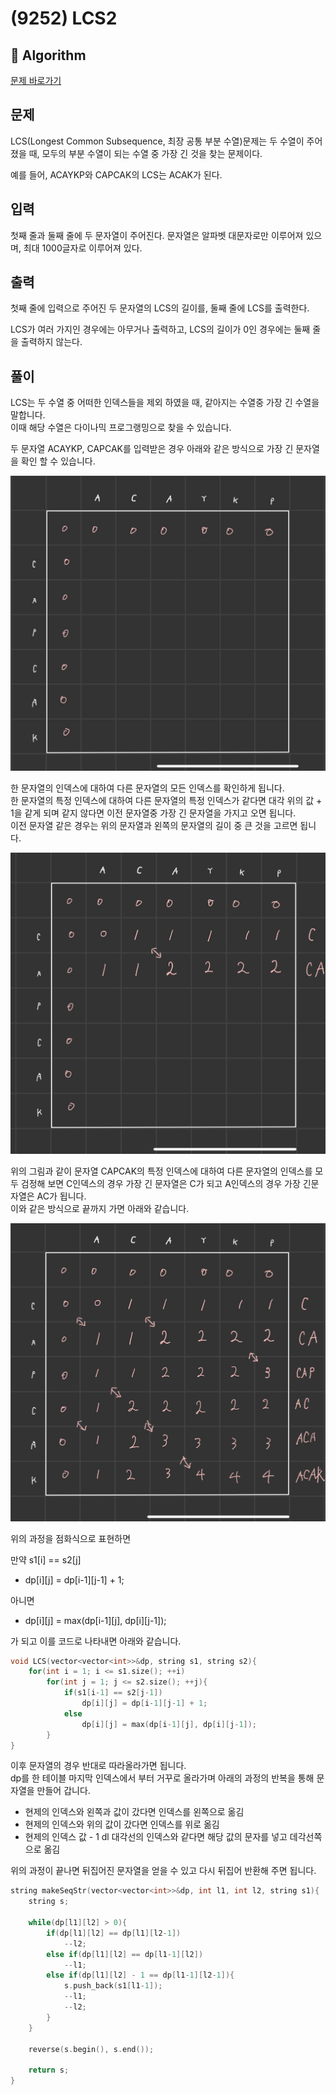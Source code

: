 # (9252) LCS2
## :100: Algorithm
[문제 바로가기](https://www.acmicpc.net/problem/9252)
## 문제
LCS(Longest Common Subsequence, 최장 공통 부분 수열)문제는 두 수열이 주어졌을 때, 모두의 부분 수열이 되는 수열 중 가장 긴 것을 찾는 문제이다.

예를 들어, ACAYKP와 CAPCAK의 LCS는 ACAK가 된다.

## 입력
첫째 줄과 둘째 줄에 두 문자열이 주어진다. 문자열은 알파벳 대문자로만 이루어져 있으며, 최대 1000글자로 이루어져 있다.

## 출력
첫째 줄에 입력으로 주어진 두 문자열의 LCS의 길이를, 둘째 줄에 LCS를 출력한다.

LCS가 여러 가지인 경우에는 아무거나 출력하고, LCS의 길이가 0인 경우에는 둘째 줄을 출력하지 않는다.

## 풀이
LCS는 두 수열 중 어떠한 인덱스들을 제외 하였을 때, 같아지는 수열중 가장 긴 수열을 말합니다.  
이때 해당 수열은 다이나믹 프로그랭밍으로 찾을 수 있습니다.  

두 문자열 ACAYKP, CAPCAK를 입력받은 경우 아래와 같은 방식으로 가장 긴 문자열을 확인 할 수 있습니다.  

![solve1](./img/IMG_0285.jpeg)

한 문자열의 인덱스에 대하여 다른 문자열의 모든 인덱스를 확인하게 됩니다.  
한 문자열의 특정 인덱스에 대하여 다른 문자열의 특정 인덱스가 같다면 대각 위의 값 + 1을 같게 되며 같지 않다면 이전 문자열중 가장 긴 문자열을 가지고 오면 됩니다.  
이전 문자열 같은 경우는 위의 문자열과 왼쪽의 문자열의 길이 중 큰 것을 고르면 됩니다.  

![solve2](./img/IMG_0286.jpeg)

위의 그림과 같이 문자열 CAPCAK의 특정 인덱스에 대하여 다른 문자열의 인덱스를 모두 검정해 보면 C인덱스의 경우 가장 긴 문자열은 C가 되고 A인덱스의 경우 가장 긴문자열은 AC가 됩니다.  
이와 같은 방식으로 끝까지 가면 아래와 같습니다.  

![solve3](./img/IMG_0287.jpeg)

위의 과정을 점화식으로 표현하면

만약 s1[i] == s2[j]
- dp[i][j] = dp[i-1][j-1] + 1;  

아니면
-  dp[i][j] = max(dp[i-1][j], dp[i][j-1]);

가 되고 이를 코드로 나타내면 아래와 같습니다.  

```cpp
void LCS(vector<vector<int>>&dp, string s1, string s2){
    for(int i = 1; i <= s1.size(); ++i)
        for(int j = 1; j <= s2.size(); ++j){
            if(s1[i-1] == s2[j-1])
                dp[i][j] = dp[i-1][j-1] + 1;
            else
                dp[i][j] = max(dp[i-1][j], dp[i][j-1]);
        }
}
```

이후 문자열의 경우 반대로 따라올라가면 됩니다.  
dp를 한 테이블 마지막 인덱스에서 부터 거꾸로 올라가며 아래의 과정의 반복을 통해 문자열을 만들어 갑니다.  

- 현제의 인덱스와 왼쪽과 값이 갔다면 인덱스를 왼쪽으로 옮김
- 현제의 인덱스와 위의 값이 갔다면 인덱스를 위로 옮김
- 현제의 인덱스 값 - 1 dl 대각선의 인덱스와 같다면 해당 값의 문자를 넣고 데각선쪽으로 옮김

위의 과정이 끝나면 뒤집어진 문자열을 얻을 수 있고 다시 뒤집어 반환해 주면 됩니다.  

```cpp
string makeSeqStr(vector<vector<int>>&dp, int l1, int l2, string s1){
    string s;

    while(dp[l1][l2] > 0){
        if(dp[l1][l2] == dp[l1][l2-1])
            --l2;
        else if(dp[l1][l2] == dp[l1-1][l2])
            --l1;
        else if(dp[l1][l2] - 1 == dp[l1-1][l2-1]){
            s.push_back(s1[l1-1]);
            --l1;
            --l2;
        }
    }

    reverse(s.begin(), s.end());
    
    return s;
}
```